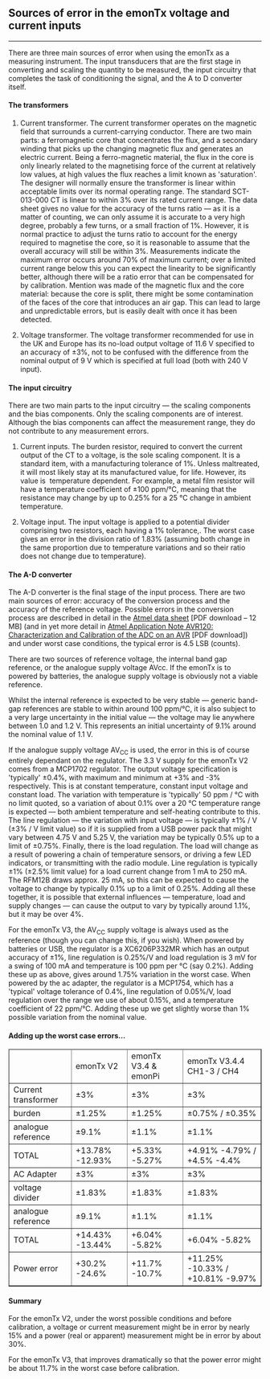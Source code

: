 <head>
<meta charset="utf-8">
</head>

## Sources of error in the emonTx voltage and current inputs

***

There are three main sources of error when using the emonTx as a measuring instrument. The input transducers that are the first stage in converting and scaling the quantity to be measured, the input circuitry that completes the task of conditioning the signal, and the A to D converter itself.

#### The transformers

1.  Current transformer.
    The current transformer operates on the magnetic field that surrounds a current-carrying conductor. There are two main parts: a ferromagnetic core that concentrates the flux, and a secondary winding that picks up the changing magnetic flux and generates an electric current. Being a ferro-magnetic material, the flux in the core is only linearly related to the magnetising force of the current at relatively low values, at high values the flux reaches a limit known as 'saturation'. The designer will normally ensure the transformer is linear within acceptable limits over its normal operating range. The standard SCT-013-000 CT is linear to within 3% over its rated current range. The data sheet gives no value for the accuracy of the turns ratio — as it is a matter of counting, we can only assume it is accurate to a very high degree, probably a few turns, or a small fraction of 1%. However, it is normal practice to adjust the turns ratio to account for the energy required to magnetise the core, so it is reasonable to assume that the overall accuracy will still be within 3%. Measurements indicate the maximum error occurs around 70% of maximum current; over a limited current range below this you can expect the linearity to be significantly better, although there will be a ratio error that can be compensated for by calibration. Mention was made of the magnetic flux and the core material: because the core is split, there might be some contamination of the faces of the core that introduces an air gap. This can lead to large and unpredictable errors, but is easily dealt with once it has been detected.
    
2.  Voltage transformer.
    The voltage transformer recommended for use in the UK and Europe has its no-load output voltage of 11.6 V specified to an accuracy of ±3%, not to be confused with the difference from the nominal output of 9 V which is specified at full load (both with 240 V input).

#### The input circuitry

There are two main parts to the input circuitry — the scaling components and the bias components. Only the scaling components are of interest. Although the bias components can affect the measurement range, they do not contribute to any measurement errors.

1.  Current inputs.
    The burden resistor, required to convert the current output of the CT to a voltage, is the sole scaling component. It is a standard item, with a manufacturing tolerance of 1%. Unless maltreated, it will most likely stay at its manufactured value, for life. However, its value is  temperature dependent. For example, a metal film resistor will have a temperature coefficient of ±100 ppm/°C, meaning that the resistance may change by up to 0.25% for a 25 °C change in ambient temperature.

2.  Voltage input.
    The input voltage is applied to a potential divider comprising two resistors, each having a 1% tolerance,. The worst case gives an error in the division ratio of 1.83% (assuming both change in the same proportion due to temperature variations and so their ratio does not change due to temperature).

#### The A-D converter

The A-D converter is the final stage of the input process. There are two main sources of error: accuracy of the conversion process and the accuracy of the reference voltage. Possible errors in the conversion process are described in detail in the [Atmel data sheet](https://www.atmel.com/Images/doc8161.pdf) [PDF download – 12 MB] (and in yet more detail in [Atmel Application Note AVR120: Characterization and Calibration of the ADC on an AVR](https://www.atmel.com/images/doc2559.pdf) [PDF download]) and under worst case conditions, the typical error is 4.5 LSB (counts).

There are two sources of reference voltage, the internal band gap reference, or the analogue supply voltage AVcc. If the emonTx is to powered by batteries, the analogue supply voltage is obviously not a viable reference.

Whilst the internal reference is expected to be very stable — generic band-gap references are stable to within around 100 ppm/°C, it is also subject to a very large uncertainty in the initial value — the voltage may lie anywhere between 1.0 and 1.2 V. This represents an initial uncertainty of 9.1% around the nominal value of 1.1 V.

If the analogue supply voltage AV<sub>CC</sub> is used, the error in this is of course entirely dependant on the regulator. The 3.3 V supply for the emonTx V2 comes from a MCP1702 regulator. The output voltage specification is 'typically' ±0.4%, with maximum and minimum at +3% and -3% respectively. This is at constant temperature, constant input voltage and constant load. The variation with temperature is 'typically' 50 ppm / °C with no limit quoted, so a variation of about 0.1% over a 20 °C temperature range is expected — both ambient temperature and self-heating contribute to this. The line regulation — the variation with input voltage — is typically ±1% / V (±3% / V limit value) so if it is supplied from a USB power pack that might vary between 4.75 V and 5.25 V, the variation may be typically 0.5% up to a limit of ±0.75%. Finally, there is the load regulation. The load will change as a result of powering a chain of temperature sensors, or driving a few LED indicators, or transmitting with the radio module. Line regulation is typically ±1% (±2.5% limit value) for a load current change from 1 mA to 250 mA. The RFM12B draws approx. 25 mA, so this can be expected to cause the voltage to change by typically 0.1% up to a limit of 0.25%.
Adding all these together, it is possible that external influences — temperature, load and supply changes — can cause the output to vary by typically around 1.1%, but it may be over 4%.

For the emonTx V3, the AV<sub>CC</sub> supply voltage is always used as the reference (though you can change this, if you wish). When powered by batteries or USB, the regulator is a XC6206P332MR which has an output accuracy of ±1%, line regulation is 0.25%/V and load regulation is 3 mV for a swing of 100 mA and temperature is 100 ppm per °C (say 0.2%). Adding these up as above, gives around 1.75% variation in the worst case. When powered by the ac adapter, the regulator is a MCP1754, which has a 'typical' voltage tolerance of 0.4%, line regulation of 0.05%/V, load regulation over the range we use of about 0.15%, and a temperature coefficient of 22 ppm/°C. Adding these up we get slightly worse than 1% possible variation from the nominal value.

#### Adding up the worst case errors…

<table border solid>
<thead>
<tr><td>&nbsp;</td>                 <td>emonTx V2</td>       <td>emonTx V3.4 & emonPi</td>   <td> emonTx V3.4.4 CH1-3 / CH4   </td> </tr>
</thead>
<tbody>
<tr> <td>Current transformer</td>  <td>±3%</td>              <td>±3%</td>                                  <td>±3%                             </td> </tr>
<tr> <td>burden</td>               <td>±1.25%</td>           <td>±1.25%</td>                               <td>±0.75% / ±0.35%                 </td> </tr>
<tr> <td>analogue reference</td>   <td>±9.1%</td>            <td>±1.1%</td>                                <td>±1.1%                           </td> </tr>
<tr> <td>TOTAL</td>                <td>+13.78% -12.93%       <td>+5.33% -5.27%</td>                        <td>+4.91% -4.79% / +4.5% -4.4%     </td> </tr>

<tr> <td>AC Adapter</td>           <td>±3%</td>              <td>±3%</td>                                  <td>±3%                             </td> </tr>
<tr> <td>voltage divider</td>      <td>±1.83%</td>           <td>±1.83%</td>                               <td>±1.83%                          </td> </tr>
<tr> <td>analogue reference</td>   <td>±9.1%</td>            <td>±1.1%</td>                                <td>±1.1%                           </td> </tr>
<tr> <td>TOTAL</td>                <td>+14.43% -13.44%</td>  <td>+6.04% -5.82%</td>                        <td>+6.04% -5.82%                   </td> </tr>

<tr> <td>Power error</td>          <td>+30.2% -24.6%</td>    <td>+11.7% -10.7%</td>                        <td>+11.25% -10.33% / +10.81% -9.97%</td> </tr>

</tbody>

</table>

<!--<h3> With burden & divider (0.1%) change</h3>-->

<!--<table border solid>-->
<!--<thead>-->
<!--<tr><td>&nbsp;</td>                 <td>emonTx V2</td>       <td>emonTx V2 & V3.4 Oct 2014 & emonPi</td>   <td> emonTx V3.4.3 ch 1-3 / ch 4   </td> </tr>-->
<!--</thead>-->
<!--<tbody>-->
<!--<tr> <td>Current transformer</td>  <td>±3%</td>              <td>±3%</td>                                  <td>±3%                             </td> </tr>-->
<!--<tr> <td>burden</td>               <td>±1.25%</td>           <td>±1.25%</td>                               <td>±0.75% / ±0.35%                 </td> </tr>-->
<!--<tr> <td>analogue reference</td>   <td>±9.1%</td>            <td>±1.1%</td>                                <td>±1.1%                           </td> </tr>-->
<!--<tr> <td>TOTAL</td>                <td>+13.78% -12.93%       <td>+5.33% -5.27%</td>                        <td>+4.91% -4.79% / +4.5% -4.4%     </td> </tr>-->

<!--<tr> <td>AC Adapter</td>           <td>±3%</td>              <td>±3%</td>                                  <td>±3%                             </td> </tr>-->
<!--<tr> <td>voltage divider</td>      <td>±1.83%</td>           <td>±1.83%</td>                               <td>±0.184%                         </td> <tr>-->
<!--<tr> <td>analogue reference</td>   <td>±9.1%</td>            <td>±1.1%</td>                                <td>±1.1%                           </td> </tr>-->
<!--<tr> <td>TOTAL</td>                <td>+14.43% -13.44%</td>  <td>+6.04% -5.82%</td>                        <td>+4.32% -4.24%                   </td> </tr>-->

<!--<tr> <td>Power error</td>          <td>+30.2% -24.6%</td>    <td>+11.7% -10.7%</td>                        <td>+9.45% -8.43% / +9.02% -8.46%   </td> </tr>-->


</tbody>

</table>

#### Summary

For the emonTx V2, under the worst possible conditions and before calibration, a voltage or current measurement might be in error by nearly 15% and a power (real or apparent) measurement might be in error by about 30%.

For the emonTx V3, that improves dramatically so that the power error might be about 11.7% in the worst case before calibration.

